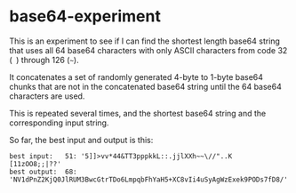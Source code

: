 # base64-experiment

This is an experiment to see if I can find the shortest length base64 string
that uses all 64 base64 characters with only ASCII characters from code 32
(` `) through 126 (`~`).

It concatenates a set of randomly generated 4-byte to 1-byte base64 chunks
that are not in the concatenated base64 string until the 64 base64 characters
are used.

This is repeated several times, and the shortest base64 string and the
corresponding input string.

So far, the best input and output is this:

```
best input:   51: '5]]>vv*44&TT3pppkkL::.jjlXXh~~\//"..K  [11zOO8;;|??'
best output:  68: 'NV1dPnZ2KjQ0JlRUM3BwcGtrTDo6LmpqbFhYaH5+XC8vIi4uSyAgWzExek9PODs7fD8/'
```
